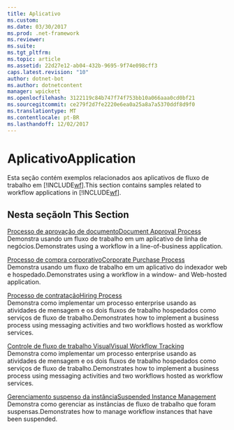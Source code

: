 ```yaml
---
title: Aplicativo
ms.custom: 
ms.date: 03/30/2017
ms.prod: .net-framework
ms.reviewer: 
ms.suite: 
ms.tgt_pltfrm: 
ms.topic: article
ms.assetid: 22d27e12-ab04-432b-9695-9f74e098cff3
caps.latest.revision: "10"
author: dotnet-bot
ms.author: dotnetcontent
manager: wpickett
ms.openlocfilehash: 3122119c84b747f74f753bb10a066aaa0cd0bf21
ms.sourcegitcommit: ce279f2d7fe2220e6ea0a25a8a7a5370ddf8d9f0
ms.translationtype: MT
ms.contentlocale: pt-BR
ms.lasthandoff: 12/02/2017
---
```

# <a name="application"></a><span data-ttu-id="30da9-102">Aplicativo</span><span class="sxs-lookup"><span data-stu-id="30da9-102">Application</span></span>
<span data-ttu-id="30da9-103">Esta seção contém exemplos relacionados aos aplicativos de fluxo de trabalho em [!INCLUDE[wf](../../../../includes/wf-md.md)].</span><span class="sxs-lookup"><span data-stu-id="30da9-103">This section contains samples related to workflow applications in [!INCLUDE[wf](../../../../includes/wf-md.md)].</span></span>  
  
## <a name="in-this-section"></a><span data-ttu-id="30da9-104">Nesta seção</span><span class="sxs-lookup"><span data-stu-id="30da9-104">In This Section</span></span>  
 [<span data-ttu-id="30da9-105">Processo de aprovação de documento</span><span class="sxs-lookup"><span data-stu-id="30da9-105">Document Approval Process</span></span>](../../../../docs/framework/windows-workflow-foundation/samples/document-approval-process.md)  
 <span data-ttu-id="30da9-106">Demonstra usando um fluxo de trabalho em um aplicativo de linha de negócios.</span><span class="sxs-lookup"><span data-stu-id="30da9-106">Demonstrates using a workflow in a line-of-business application.</span></span>  
  
 [<span data-ttu-id="30da9-107">Processo de compra corporativo</span><span class="sxs-lookup"><span data-stu-id="30da9-107">Corporate Purchase Process</span></span>](../../../../docs/framework/windows-workflow-foundation/samples/corporate-purchase-process.md)  
 <span data-ttu-id="30da9-108">Demonstra usando um fluxo de trabalho em um aplicativo do indexador web e hospedado.</span><span class="sxs-lookup"><span data-stu-id="30da9-108">Demonstrates using a workflow in a window- and Web-hosted application.</span></span>  
  
 [<span data-ttu-id="30da9-109">Processo de contratação</span><span class="sxs-lookup"><span data-stu-id="30da9-109">Hiring Process</span></span>](../../../../docs/framework/windows-workflow-foundation/samples/hiring-process.md)  
 <span data-ttu-id="30da9-110">Demonstra como implementar um processo enterprise usando as atividades de mensagem e os dois fluxos de trabalho hospedados como serviços de fluxo de trabalho.</span><span class="sxs-lookup"><span data-stu-id="30da9-110">Demonstrates how to implement a business process using messaging activities and two workflows hosted as workflow services.</span></span>  
  
 [<span data-ttu-id="30da9-111">Controle de fluxo de trabalho Visual</span><span class="sxs-lookup"><span data-stu-id="30da9-111">Visual Workflow Tracking</span></span>](../../../../docs/framework/windows-workflow-foundation/samples/visual-workflow-tracking.md)  
 <span data-ttu-id="30da9-112">Demonstra como implementar um processo enterprise usando as atividades de mensagem e os dois fluxos de trabalho hospedados como serviços de fluxo de trabalho.</span><span class="sxs-lookup"><span data-stu-id="30da9-112">Demonstrates how to implement a business process using messaging activities and two workflows hosted as workflow services.</span></span>  
  
 [<span data-ttu-id="30da9-113">Gerenciamento suspenso da instância</span><span class="sxs-lookup"><span data-stu-id="30da9-113">Suspended Instance Management</span></span>](../../../../docs/framework/windows-workflow-foundation/samples/suspended-instance-management.md)  
 <span data-ttu-id="30da9-114">Demonstra como gerenciar as instâncias de fluxo de trabalho que foram suspensas.</span><span class="sxs-lookup"><span data-stu-id="30da9-114">Demonstrates how to manage workflow instances that have been suspended.</span></span>
